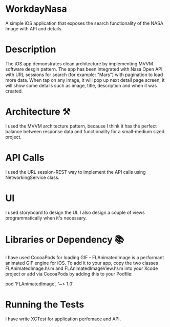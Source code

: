 # WorkdayNasa
A simple iOS application that exposes the search functionality of the NASA Image with API and details.

# Description
The iOS app demonstrates clean architecture by implementing MVVM software desgin pattern. The app has been integrated with Nasa Open API with URL sessions for search (for example: "Mars") with pagination to load more data. When tap on any image, it will pop up next detail page screen, it will show some details such as image, title, description and when it was created.

# Architecture ⚒️ 
I used the MVVM architecture pattern, because I think it has the perfect balance between response data and functionality for a small-medium sized project.

# API Calls
I used the URL session-REST way to implement the API calls using NetworkingService class.

# UI
I used storyboard to design the UI. I also design a couple of views programmatically when it's necessary.

# Libraries or Dependency 📚
I have used CocoaPods for loading GIF - FLAnimatedImage is a performant animated GIF engine for iOS.
To add it to your app, copy the two classes FLAnimatedImage.h/.m and FLAnimatedImageView.h/.m into your Xcode project or add via CocoaPods by adding this to your Podfile:

pod 'FLAnimatedImage', '~> 1.0'

# Running the Tests
I have write XCTest for application perfomace and API.

